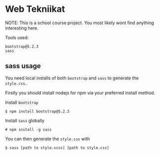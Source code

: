 # Web Tekniikat
NOTE: This is a school course project. You most likely wont find anything interesting here.

Tools used:
```
bootstrap@5.2.3
sass
```

## sass usage
You need local installs of both `bootstrap` and `sass` to generate the `style.css`.

Firstly you should install nodejs for npm via your preferred install method.

Install `bootstrap`
```
$ npm install bootstrap@5.2.3
```

Install `sass` globally
```
# npm install -g sass
```

You can then generate the `style.css` with
```
$ sass [path to style.scss] [path to style.css]
```